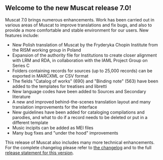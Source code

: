 ## Welcome to the new Muscat release 7.0!

Muscat 7.0 brings numerous enhancements. Work has been carried out in various areas of Muscat to improve translations and fix bugs, and also to provide a more comfortable and stable environment for our users. New features include:

* New Polish translation of Muscat by the Fryderyka Chopin Institute from the RISM working group in Poland
* Expansion of the authority file for Institutions to create closer alignment with LRM and RDA, in collaboration with the IAML Project Group on Series C 
* Folders containing records for sources (up to 25,000 records) can be exported in MARCXML or CSV format  
* The fields "Catalog of works" (690) and "Binding note" (563) have been added to the templates for treatises and libretti
* New language codes have been added to Sources and Secondary literature
* A new and improved behind-the-scenes translation layout and many translation improvements for the interface
* New guidelines have been added for cataloging compilations and parodies, and what to do if a record needs to be deleted or put in a different template
* Music incipits can be added as MEI files
* Many bug fixes and "under the hood" improvements

This release of Muscat also includes many more technical enhancements. For the complete changelog please refer to [the changelog](https://github.com/rism-ch/muscat/blob/master/CHANGELOG) and to the full [release statement for this version](https://github.com/rism-ch/muscat/releases/tag/v7.0).